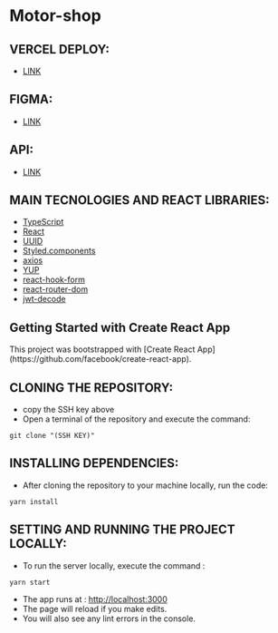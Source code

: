 
# Motor-shop


## VERCEL DEPLOY:
- [LINK]()

## FIGMA:
- [LINK](https://www.figma.com/file/gEUjTK4ozBPNbJnqI8qZPH/M6---E-Commerce?node-id=98%3A558&t=sT3EXyHtiUl3cs1L-1/)

## API:
- [LINK]()

## MAIN TECNOLOGIES AND REACT LIBRARIES:
- [TypeScript](https://www.typescriptlang.org/)
- [React](https://reactjs.org/docs/getting-started.html/)
- [UUID](https://www.npmjs.com/package/uuid/)
- [Styled.components](https://styled-components.com/)
- [axios](https://www.npmjs.com/package/axios/)
- [YUP](https://www.npmjs.com/package/yup/)
- [react-hook-form](https://react-hook-form.com/)
- [react-router-dom](https://www.npmjs.com/package/react-router-dom/)
- [jwt-decode](https://jwt.io/)

<h2> Getting Started with Create React App</h2>
This project was bootstrapped with [Create React App](https://github.com/facebook/create-react-app).

## CLONING THE REPOSITORY:
- copy the SSH key above
- Open a terminal of the repository and execute the command: 

```
git clone "(SSH KEY)"
```

## INSTALLING DEPENDENCIES:
- After cloning the repository to your machine locally, run the code:

```
yarn install
```

## SETTING AND RUNNING THE PROJECT LOCALLY:
- To run the server locally, execute the command :

```
yarn start
```
- The app runs at :
 [http://localhost:3000](http://localhost:3000)
- The page will reload if you make edits.
- You will also see any lint errors in the console.



